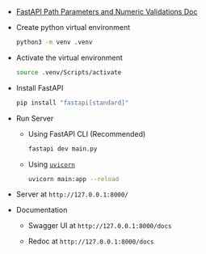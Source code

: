 - [FastAPI Path Parameters and Numeric Validations Doc](https://fastapi.tiangolo.com/tutorial/path-params-numeric-validations/)

- Create python virtual environment

  ```bash
  python3 -m venv .venv
  ```

- Activate the virtual environment

  ```bash
  source .venv/Scripts/activate
  ```

- Install FastAPI

  ```bash
  pip install "fastapi[standard]"
  ```

- Run Server

  - Using FastAPI CLI (Recommended)

    ```bash
    fastapi dev main.py
    ```

  - Using [`uvicorn`](https://www.uvicorn.org/)

    ```bash
    uvicorn main:app --reload
    ```

- Server at `http://127.0.0.1:8000/`

- Documentation

  - Swagger UI at `http://127.0.0.1:8000/docs`

  - Redoc at `http://127.0.0.1:8000/docs`
